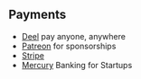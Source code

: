 ## Payments
- [Deel](https://www.deel.com/) pay anyone, anywhere
- [Patreon](https://www.patreon.com/) for sponsorships
- [Stripe](https://stripe.com/en-ca)
- [Mercury](https://mercury.com/) Banking for Startups
